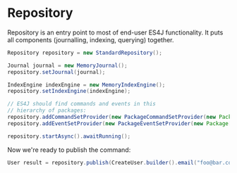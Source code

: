 # Repository

Repository is an entry point to most of end-user ES4J functionality.
It puts all components (journalling, indexing, querying) together.

```java
Repository repository = new StandardRepository();

Journal journal = new MemoryJournal();
repository.setJournal(journal);

IndexEngine indexEngine = new MemoryIndexEngine();
repository.setIndexEngine(indexEngine);

// ES4J should find commands and events in this
// hierarchy of packages:
repository.addCommandSetProvider(new PackageCommandSetProvider(new Package[]{getClass().getPackage()}));
repository.addEventSetProvider(new PackageEventSetProvider(new Package[]{getClass().getPackage()}));

repository.startAsync().awaitRunning();
```

Now we're ready to publish the command:

```java
User result = repository.publish(CreateUser.builder().email("foo@bar.com").build()).get();
```
